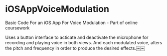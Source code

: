 # iOSAppVoiceModulation
Basic Code For an iOS App For Voice Modulation - Part of online coursework


Uses a button interface to acticate and deactivate the microphone for recording and playing voice in both views. And each modulated voice, alters the pitch and frequency in order to produce the desired effects.￼￼
